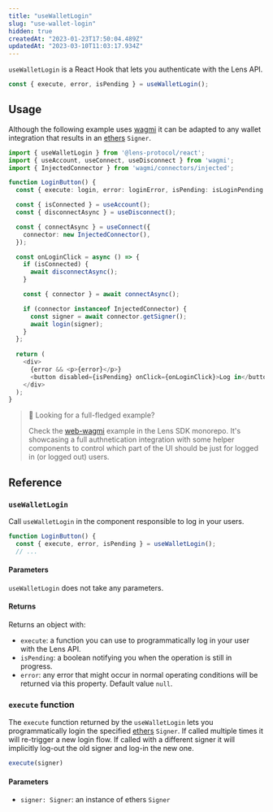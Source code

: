 ```yaml
---
title: "useWalletLogin"
slug: "use-wallet-login"
hidden: true
createdAt: "2023-01-23T17:50:04.489Z"
updatedAt: "2023-03-10T11:03:17.934Z"
---
```

`useWalletLogin` is a React Hook that lets you authenticate with the Lens API.

```typescript
const { execute, error, isPending } = useWalletLogin();
```



## Usage

Although the following example uses [wagmi](https://wagmi.sh/) it can be adapted to any wallet integration that results in an [ethers](https://ethers.org/) `Signer`.

```typescript
import { useWalletLogin } from '@lens-protocol/react';
import { useAccount, useConnect, useDisconnect } from 'wagmi';
import { InjectedConnector } from 'wagmi/connectors/injected';

function LoginButton() {
  const { execute: login, error: loginError, isPending: isLoginPending } = useWalletLogin();

  const { isConnected } = useAccount();
  const { disconnectAsync } = useDisconnect();

  const { connectAsync } = useConnect({
    connector: new InjectedConnector(),
  });

  const onLoginClick = async () => {
    if (isConnected) {
      await disconnectAsync();
    }

    const { connector } = await connectAsync();

    if (connector instanceof InjectedConnector) {
      const signer = await connector.getSigner();
      await login(signer);
    }
  };
 
  return (
    <div>
      {error && <p>{error}</p>}
      <button disabled={isPending} onClick={onLoginClick}>Log in</button>
    </div>
  );
}
```



> 📘 Looking for a full-fledged example?
> 
> Check the [web-wagmi](https://github.com/lens-protocol/lens-sdk/tree/main/examples/web-wagmi) example in the Lens SDK monorepo. It's showcasing a full authnetication integration with some helper components to control which part of the UI should be just for logged in (or logged out) users.

## Reference

### `useWalletLogin`

Call `useWalletLogin` in the component responsible to log in your users.

```typescript
function LoginButton() {
  const { execute, error, isPending } = useWalletLogin();
  // ...
```



#### Parameters

`useWalletLogin` does not take any parameters.

#### Returns

Returns an object with:

- `execute`: a function you can use to programmatically log in your user with the Lens API.
- `isPending`: a boolean notifying you when the operation is still in progress.
- `error`: any error that might occur in normal operating conditions will be returned via this property. Default value `null`.

### `execute` function

The `execute` function returned by the `useWalletLogin` lets you programmatically login the specified [ethers](https://ethers.org/) `Signer`. If called multiple times it will re-trigger a new login flow. If called with a different signer it will implicitly log-out the old signer and log-in the new one.

```typescript
execute(signer)
```



#### Parameters

- `signer: Signer`: an instance of ethers `Signer`